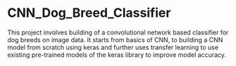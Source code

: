 # CNN_Dog_Breed_Classifier
This project involves building of a convolutional network based classifier for dog breeds on image data. It starts from basics of CNN, to building a CNN model from scratch using keras and further uses transfer learning to use existing pre-trained models of the keras library to improve model accuracy.
